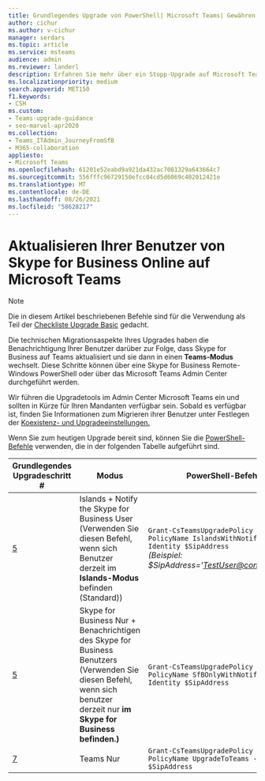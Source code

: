 ```yaml
---
title: Grundlegendes Upgrade von PowerShell| Microsoft Teams| Gewähren der Richtlinie für Upgrade-Inop
author: cichur
ms.author: v-cichur
manager: serdars
ms.topic: article
ms.service: msteams
audience: admin
ms.reviewer: landerl
description: Erfahren Sie mehr über ein Stopp-Upgrade auf Microsoft Teams, wenn das Admin Center in Ihrem Mandanten nicht ausgeleuchtet wurde.
ms.localizationpriority: medium
search.appverid: MET150
f1.keywords:
- CSH
ms.custom:
- Teams-upgrade-guidance
- seo-marvel-apr2020
ms.collection:
- Teams_ITAdmin_JourneyFromSfB
- M365-collaboration
appliesto:
- Microsoft Teams
ms.openlocfilehash: 61201e52eabd9a921da432ac7081329a643664c7
ms.sourcegitcommit: 556fffc96729150efcc04cd5d6069c402012421e
ms.translationtype: MT
ms.contentlocale: de-DE
ms.lasthandoff: 08/26/2021
ms.locfileid: "58628217"
---
```

# <a name="upgrading-your-users-from-skype-for-business-online-to-microsoft-teams"></a>Aktualisieren Ihrer Benutzer von Skype for Business Online auf Microsoft Teams

> [!Note]
> Die in diesem Artikel beschriebenen Befehle sind für die Verwendung als Teil der [Checkliste Upgrade Basic](./upgrade-start-here.md) gedacht.

Die technischen Migrationsaspekte Ihres Upgrades haben die Benachrichtigung Ihrer Benutzer darüber zur Folge, dass Skype for Business auf Teams aktualisiert und sie dann in einen **Teams-Modus** wechselt. Diese Schritte können über eine Skype for Business Remote-Windows PowerShell oder über das Microsoft Teams Admin Center durchgeführt werden.

Wir führen die Upgradetools im [](manage-teams-skypeforbusiness-admin-center.md)Admin Center Microsoft Teams ein und sollten in Kürze für Ihren Mandanten verfügbar sein. Sobald es verfügbar ist, finden Sie Informationen zum Migrieren ihrer Benutzer unter Festlegen der [Koexistenz- und Upgradeeinstellungen.](./setting-your-coexistence-and-upgrade-settings.md)

Wenn Sie zum heutigen Upgrade bereit sind, können Sie die [PowerShell-Befehle](/office365/enterprise/powershell/manage-office-365-with-office-365-powershell) verwenden, die in der folgenden Tabelle aufgeführt sind.

| Grundlegendes Upgradeschritt # | Modus | PowerShell-Befehl |
|---|---|---|
| [5](upgrade-basic.md#step-5) | Islands + Notify the Skype for Business User<br>(Verwenden Sie diesen Befehl, wenn sich Benutzer derzeit im **Islands-Modus** befinden (Standard)) | ```Grant-CsTeamsUpgradePolicy -PolicyName IslandsWithNotify -Identity $SipAddress```<br>*(Beispiel: $SipAddress='TestUser@contoso.com')* |
| [5](upgrade-basic.md#step-5) | Skype for Business Nur + Benachrichtigen des Skype for Business Benutzers <br>(Verwenden Sie diesen Befehl, wenn sich benutzer derzeit nur **im Skype for Business befinden.)** | ```Grant-CsTeamsUpgradePolicy -PolicyName SfBOnlyWithNotify -Identity $SipAddress```  |
| [7](upgrade-basic.md#step-7) | Teams Nur | ```Grant-CsTeamsUpgradePolicy -PolicyName UpgradeToTeams -Identity $SipAddress```  |